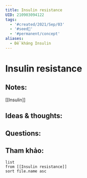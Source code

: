 ```yaml
---
title: Insulin resistance
UID: 210903094122
tags:
  - '#created/2021/Sep/03'
  - '#seed🥜'
  - '#permanent/concept'
aliases:
  - Đề kháng Insulin
---
```

# Insulin resistance

## Notes:
[[Insulin]]

## Ideas & thoughts:

## Questions:


## Tham khảo:
```dataview
list
from [[Insulin resistance]]
sort file.name asc
```